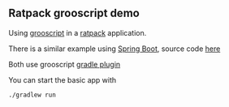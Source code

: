 Ratpack grooscript demo
-----------------------

Using [grooscript](http://grooscript.org) in a [ratpack](http://ratpack.io) application.

There is a similar example using [Spring Boot](http://projects.spring.io/spring-boot/), source code [here](https://github.com/chiquitinxx/springboot-rest-demo)

Both use grooscript [gradle plugin](http://plugins.gradle.org/plugin/org.grooscript.conversion)

You can start the basic app with

    ./gradlew run
